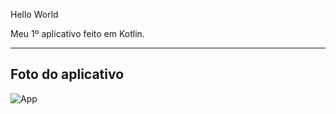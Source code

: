 Hello World

Meu 1º aplicativo feito em Kotlin.

---

## Foto do aplicativo

![App](/readme-images/app.png)